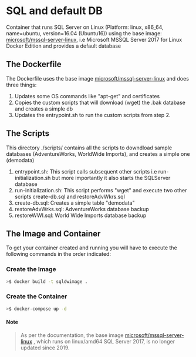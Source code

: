 # SQL and default DB
Container that runs SQL Server on Linux (Platform: linux, x86_64, name=ubuntu, version=16.04 (Ubuntu16)) using the base image: [microsoft/mssql-server-linux](https://hub.docker.com/r/microsoft/mssql-server-linux), i.e Microsoft MSSQL Server 2017 for Linux Docker Edition and provides a default database

## The Dockerfile
The Dockerfile uses the base image [microsoft/mssql-server-linux](https://hub.docker.com/r/microsoft/mssql-server-linux) and does three things:

1. Updates some OS commands like "apt-get" and certificates
2. Copies the custom scripts that will download (wget) the .bak database and creates a simple db
3. Updates the entrypoint.sh to run the custom scripts from step 2.

## The Scripts
This directory ./scripts/ contains all the scripts to downdload sample databases (AdventureWorks, WorldWide Imports), and creates a simple one (demodata)

1. entrypoint.sh: This script calls subsequent other scripts i.e run-initialization.sh but more importantly it also starts the SQLServer database
2. run-initialization.sh: This script performs "wget" and execute two other scripts create-db.sql and restoreAdvWkrs.sql  
3. create-db.sql: Creates a simple table "demodata"
4. restoreAdvWrks.sql: AdventureWorks database backup
5. restoreWWI.sql: World Wide Imports database backup

## The Image and Container
To get your container created and running you will have to execute the following commands in the order indicated:
### Create the Image
``` bash
>$ docker build -t sqldwimage .
```

### Create the Container
``` bash
>$ docker-compose up -d
```
#### Note
> As per the documentation, the base image [microsoft/mssql-server-linux](https://hub.docker.com/r/microsoft/mssql-server-linux) , which runs on linux/amd64 SQL Server 2017, is no longer updated since 2019.